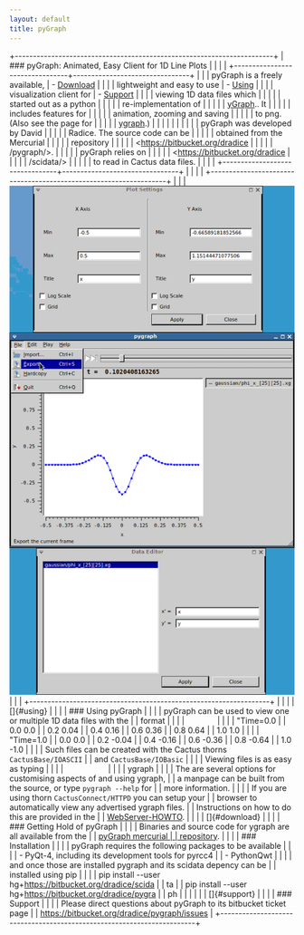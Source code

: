 ```yaml
---
layout: default
title: pyGraph
---
```

+-----------------------------------------------------------------------+
| ### pyGraph: Animated, Easy Client for 1D Line Plots                  |
|                                                                       |
| +--------------------------------+--------------------------------+   |
| | pyGraph is a freely available, | -   [Download](#download)      |   |
| | lightweight and easy to use    | -   [Using](#using)            |   |
| | visualization client for       | -   [Support](#support)        |   |
| | viewing 1D data files which    |                                |   |
| | started out as a python        |                                |   |
| | re-implementation of           |                                |   |
| | [yGraph](../yGraph).. It       |                                |   |
| | includes features for          |                                |   |
| | animation, zooming and saving  |                                |   |
| | to png. (Also see the page for |                                |   |
| | [ygraph](../yGraph).)          |                                |   |
| |                                |                                |   |
| | pyGraph was developed by David |                                |   |
| | Radice. The source code can be |                                |   |
| | obtained from the Mercurial    |                                |   |
| | repository                     |                                |   |
| | <https://bitbucket.org/dradice |                                |   |
| | /pygraph/>.                    |                                |   |
| | pyGraph relies on              |                                |   |
| | <https://bitbucket.org/dradice |                                |   |
| | /scidata/>                     |                                |   |
| | to read in Cactus data files.  |                                |   |
| +--------------------------------+--------------------------------+   |
|                                                                       |
| +------------------------------------------------------------------+  |
| | [![pyGraph main window](pyGraph.png)](pyGraph.png)               |  |
| +------------------------------------------------------------------+  |
|                                                                       |
| []{#using}                                                            |
|                                                                       |
| ### Using pyGraph                                                     |
|                                                                       |
| pyGraph can be used to view one or multiple 1D data files with the    |
| format                                                                |
|                                                                       |
| `       `                                                             |
|                                                                       |
|     "Time=0.0                                                         |
|     0.0  0.0                                                          |
|     0.2  0.04                                                         |
|     0.4  0.16                                                         |
|     0.6  0.36                                                         |
|     0.8  0.64                                                         |
|     1.0  1.0                                                          |
|                                                                       |
|     "Time=1.0                                                         |
|     0.0  0.0                                                          |
|     0.2 -0.04                                                         |
|     0.4 -0.16                                                         |
|     0.6 -0.36                                                         |
|     0.8 -0.64                                                         |
|     1.0 -1.0                                                          |
|                                                                       |
| Such files can be created with the Cactus thorns `CactusBase/IOASCII` |
| and `CactusBase/IOBasic`                                              |
|                                                                       |
| Viewing files is as easy as typing                                    |
|                                                                       |
| `          `                                                          |
|                                                                       |
|     ygraph <data filename> <data filename>                            |
|                                                                       |
| The are several options for customising aspects of and using ygraph,  |
| a manpage can be built from the source, or type `pygraph --help` for  |
| more information.                                                     |
|                                                                       |
| If you are using thorn `CactusConnect/HTTPD` you can setup your       |
| browser to automatically view any advertised ygraph files.            |
| Instructions on how to do this are provided in the                    |
| [WebServer-HOWTO](/documentation/tutorials/webServerHowTo.txt).       |
|                                                                       |
| []{#download}                                                         |
|                                                                       |
| ### Getting Hold of pyGraph                                           |
|                                                                       |
| Binaries and source code for ygraph are all available from the        |
| [pyGraph mercurial                                                    |
| repository](https://bitbucket.org/dradice/pygraph/).                  |
|                                                                       |
| ### Installation                                                      |
|                                                                       |
| pyGraph requires the following packages to be available               |
|                                                                       |
| -   PyQt-4, including its development tools for pyrcc4                |
| -   PythonQwt                                                         |
|                                                                       |
| and once those are installed pygraph and its scidata depency can be   |
| installed using pip                                                   |
|                                                                       |
|             pip install --user hg+https://bitbucket.org/dradice/scida |
| ta                                                                    |
|             pip install --user hg+https://bitbucket.org/dradice/pygra |
| ph                                                                    |
|                                                                       |
|                                                                       |
| []{#support}                                                          |
|                                                                       |
| ### Support                                                           |
|                                                                       |
| Please direct questions about pyGraph to its bitbucket ticket page    |
| <https://bitbucket.org/dradice/pygraph/issues>                        |
+-----------------------------------------------------------------------+
